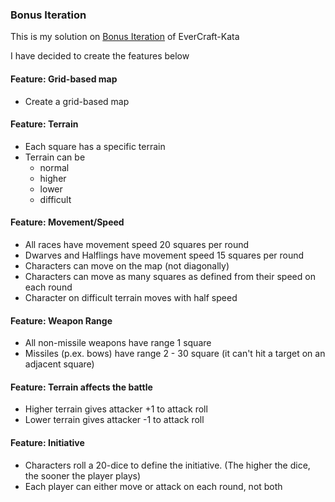 ### Bonus Iteration

This is my solution on [Bonus Iteration](https://github.com/PuttingTheDnDInTDD/EverCraft-Kata#bonus-iteration---battle-grid) of EverCraft-Kata

I have decided to create the features below

#### Feature: Grid-based map
* Create a grid-based map

#### Feature: Terrain
* Each square has a specific terrain
* Terrain can be 
    * normal
    * higher
    * lower
    * difficult

#### Feature: Movement/Speed
* All races have movement speed 20 squares per round
* Dwarves and Halflings have movement speed 15 squares per round
* Characters can move on the map (not diagonally)
* Characters can move as many squares as defined from their speed on each round
* Character on difficult terrain moves with half speed

#### Feature: Weapon Range
* All non-missile weapons have range 1 square
* Missiles (p.ex. bows) have range 2 - 30 square (it can't hit a target on an adjacent square) 

#### Feature: Terrain affects the battle
* Higher terrain gives attacker +1 to attack roll
* Lower terrain gives attacker -1 to attack roll

#### Feature: Initiative
* Characters roll a 20-dice to define the initiative. (The higher the dice, the sooner the player plays)
* Each player can either move or attack on each round, not both


